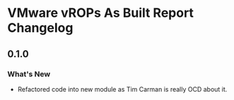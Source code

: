 # VMware vROPs As Built Report Changelog

## 0.1.0
### What's New

- Refactored code into new module as Tim Carman is really OCD about it.